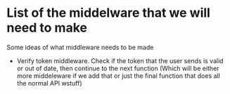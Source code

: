 # List of the middelware that we will need to make #
Some ideas of what middleware needs to be made 

- Verify token middleware. Check if the token that the user sends is valid or out of date, then continue to the next function (Which will be either more middeleware if we add that or just the final function that does all the normal API wstuff)